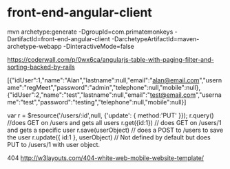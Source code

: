 # front-end-angular-client

mvn archetype:generate -DgroupId=com.primatemonkeys -DartifactId=front-end-angular-client -DarchetypeArtifactId=maven-archetype-webapp -DinteractiveMode=false


https://coderwall.com/p/0wx6ca/angularjs-table-with-paging-filter-and-sorting-backed-by-rails


[{"idUser":1,"name":"Alan","lastname":null,"email":"alan@email.com","username":"regMeet","password":"admin","telephone":null,"mobile":null},
{"idUser":2,"name":"test","lastname":null,"email":"test@email.com","username":"test","password":"testing","telephone":null,"mobile":null}]


var r = $resource('/users/:id',null,   {'update': { method:'PUT' }});
r.query()  //does GET on /users and gets all users
r.get({id:1}) // does GET on /users/1 and gets a specific user
r.save(userObject)  // does a POST to /users to save the user
r.update({ id:1 }, userObject) // Not defined by default but does PUT to /users/1 with user object.

404
http://w3layouts.com/404-white-web-mobile-website-template/